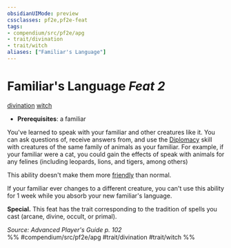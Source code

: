 ```yaml
---
obsidianUIMode: preview
cssclasses: pf2e,pf2e-feat
tags:
- compendium/src/pf2e/apg
- trait/divination
- trait/witch
aliases: ["Familiar's Language"]
---
```

# Familiar's Language  *Feat 2*  
[divination](rules/traits/divination.md "Divination School Trait")  [witch](rules/traits/witch-apg.md "Witch Class Trait")  

- **Prerequisites**: a familiar

You've learned to speak with your familiar and other creatures like it. You can ask questions of, receive answers from, and use the [Diplomacy](compendium/skills.md#Diplomacy) skill with creatures of the same family of animals as your familiar. For example, if your familiar were a cat, you could gain the effects of speak with animals for any felines (including leopards, lions, and tigers, among others)

This ability doesn't make them more [friendly](rules/conditions.md#Friendly) than normal.

If your familiar ever changes to a different creature, you can't use this ability for 1 week while you absorb your new familiar's language.

**Special.** This feat has the trait corresponding to the tradition of spells you cast (arcane, divine, occult, or primal).

*Source: Advanced Player's Guide p. 102*  
%% #compendium/src/pf2e/apg #trait/divination #trait/witch %%